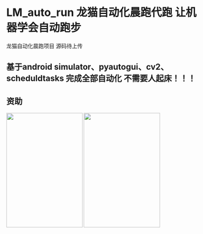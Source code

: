 # LM_auto_run 龙猫自动化晨跑代跑 让机器学会自动跑步
龙猫自动化晨跑项目 源码待上传
## 基于android simulator、pyautogui、cv2、scheduldtasks 完成全部自动化 不需要人起床！！！

## 资助
<img src="https://github.com/VoxHwa/selecting-lesson-fast/blob/main/payment/alipay.jpg" width = "200" height = "300" alt="" align=left />
<img src="https://github.com/VoxHwa/selecting-lesson-fast/blob/main/payment/wechat.jpg" width = "200" height = "300" alt="" align=right/>
